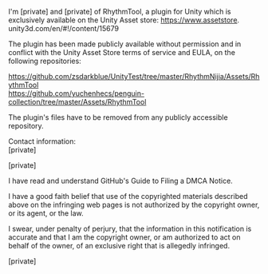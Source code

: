 I'm [private] and [private] of RhythmTool, a plugin for Unity which is exclusively
available on the Unity Asset store: https://www.assetstore.  
unity3d.com/en/#!/content/15679

The plugin has been made publicly available without permission and in
conflict with the Unity Asset Store terms of service and EULA, on the
following repositories:

https://github.com/zsdarkblue/UnityTest/tree/master/RhythmNijia/Assets/RhythmTool  
https://github.com/yuchenhecs/penguin-collection/tree/master/Assets/RhythmTool

The plugin's files have to be removed from any publicly accessible
repository.

Contact information:  
[private]

[private]

I have read and understand GitHub's Guide to Filing a DMCA Notice.

I have a good faith belief that use of the copyrighted materials described
above on the infringing web pages is not authorized by the copyright owner,
or its agent, or the law.

I swear, under penalty of perjury, that the information in this
notification is accurate and that I am the copyright owner, or am
authorized to act on behalf of the owner, of an exclusive right that is
allegedly infringed.

[private]
